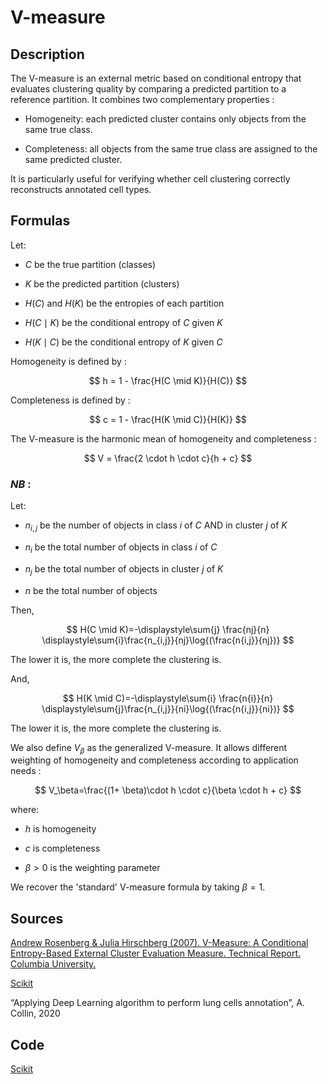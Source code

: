 # V-measure


## Description 

The V-measure is an external metric based on conditional entropy that evaluates clustering quality by comparing a predicted partition to a reference partition.
It combines two complementary properties : 

- Homogeneity: each predicted cluster contains only objects from the same true class.

- Completeness: all objects from the same true class are assigned to the same predicted cluster.

It is particularly useful for verifying whether cell clustering correctly reconstructs annotated cell types.

## Formulas 

Let:

- $C$ be the true partition (classes)

- $K$ be the predicted partition (clusters)

- $H(C)$ and $H(K)$ be the entropies of each partition

- $H(C \mid K)$ be the conditional entropy of $C$ given $K$

- $H(K \mid C)$ be the conditional entropy of $K$ given $C$

Homogeneity is defined by :

$$
h = 1 - \frac{H(C \mid K)}{H(C)}
$$

Completeness is defined by : 

$$
c = 1 - \frac{H(K \mid C)}{H(K)}
$$

The V-measure is the harmonic mean of homogeneity and completeness :

$$
V = \frac{2 \cdot h \cdot c}{h + c}
$$

### *NB* : 

Let:

- $n_{i,j}$ be the number of objects in class $i$ of $C$ AND in cluster $j$ of $K$

- $n_i$ be the total number of objects in class $i$ of $C$

- $n_j$ be the total number of objects in cluster $j$ of $K$

- $n$ be the total number of objects

Then, 

$$
H(C \mid K)=-\displaystyle\sum{j} \frac{nj}{n} \displaystyle\sum{i}\frac{n_{i,j}}{nj}\log{(\frac{n{i,j}}{nj})}
$$

The lower it is, the more complete the clustering is.

And,

$$
H(K \mid C)=-\displaystyle\sum{i} \frac{n{i}}{n} \displaystyle\sum{j}\frac{n_{i,j}}{ni}\log{(\frac{n{i,j}}{ni})}
$$


The lower it is, the more complete the clustering is.

We also define $V_\beta$ as the generalized V-measure. It allows different weighting of homogeneity and completeness according to application needs : 

$$
V_\beta=\frac{(1+ \beta)\cdot h \cdot c}{\beta \cdot h + c}
$$

where:

- $h$ is homogeneity

- $c$ is completeness

- $\beta > 0$ is the weighting parameter

We recover the 'standard' V-measure formula by taking $\beta = 1$.

## Sources 

[Andrew Rosenberg & Julia Hirschberg (2007). V-Measure: A Conditional Entropy-Based External Cluster Evaluation Measure. Technical Report. Columbia University.](https://aclanthology.org/D07-1043/)

[Scikit](https://scikit-learn.org/stable/modules/generated/sklearn.metrics.v_measure_score.html)

“Applying Deep Learning algorithm to perform lung cells annotation”, A. Collin, 2020

## Code 

[Scikit](https://scikit-learn.org/stable/modules/generated/sklearn.metrics.homogeneity_completeness_v_measure.html)
